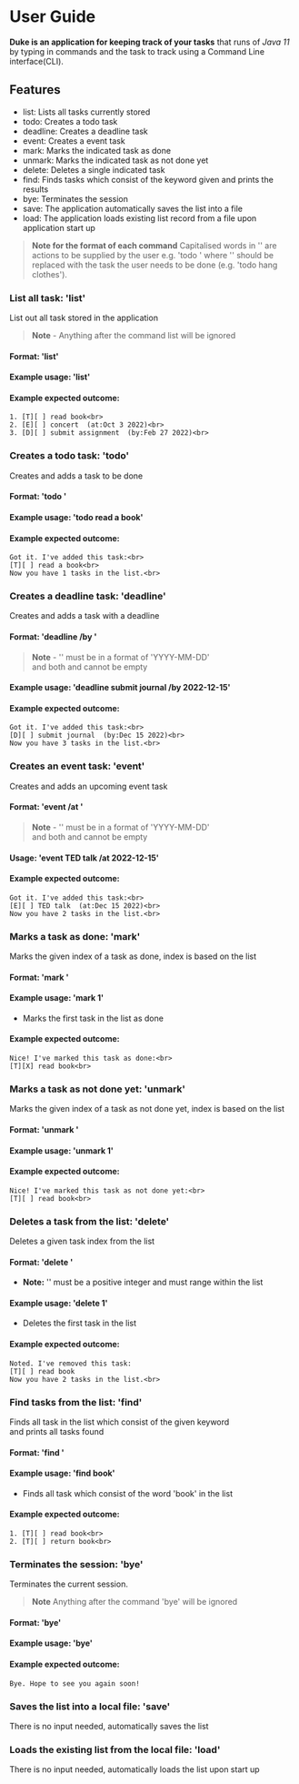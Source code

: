 # User Guide
**Duke is an application for keeping track of your tasks** that runs of *Java 11*
by typing in commands and the task to track using a Command Line interface(CLI).

## Features
- list: Lists all tasks currently stored
- todo: Creates a todo task
- deadline: Creates a deadline task
- event: Creates a event task
- mark: Marks the indicated task as done
- unmark: Marks the indicated task as not done yet
- delete: Deletes a single indicated task
- find: Finds tasks which consist of the keyword given and prints the results
- bye: Terminates the session
- save: The application automatically saves the list into a file
- load: The application loads existing list record from a file upon application start up 

> **Note for the format of each command**
> Capitalised words in '<HERE>' are actions to be supplied by the user
> e.g. 'todo <DESCRIPTION>' where '<DESCRIPTION>' should be replaced with the task
> the user needs to be done (e.g. 'todo hang clothes').

### List all task: 'list'
List out all task stored in the application
> **Note** - Anything after the command list will be ignored
#### Format: 'list'
#### Example usage: 'list'
#### Example expected outcome:<br>
```
1. [T][ ] read book<br>
2. [E][ ] concert  (at:Oct 3 2022)<br>
3. [D][ ] submit assignment  (by:Feb 27 2022)<br>
```

### Creates a todo task: 'todo'
Creates and adds a task to be done
#### Format: 'todo <DESCRIPTION>'
#### Example usage: 'todo read a book'
#### Example expected outcome:<br>
```
Got it. I've added this task:<br>
[T][ ] read a book<br>
Now you have 1 tasks in the list.<br>
```

### Creates a deadline task: 'deadline'
Creates and adds a task with a deadline
#### Format: 'deadline <DESCRIPTION> /by <DATE>'
> **Note** - '<DATE>' must be in a format of 'YYYY-MM-DD'<br> 
> and both <DESCRIPTION> and <DATE> cannot be empty
#### Example usage: 'deadline submit journal /by 2022-12-15'
#### Example expected outcome:<br>
```
Got it. I've added this task:<br>
[D][ ] submit journal  (by:Dec 15 2022)<br>
Now you have 3 tasks in the list.<br>
```

### Creates an event task: 'event'
Creates and adds an upcoming event task
#### Format: 'event <DESCRIPTION> /at <DATE>'
> **Note** - '<DATE>' must be in a format of 'YYYY-MM-DD'<br>
> and both <DESCRIPTION> and <DATE> cannot be empty
#### Usage: 'event TED talk /at 2022-12-15'
#### Example expected outcome:<br>
```
Got it. I've added this task:<br>
[E][ ] TED talk  (at:Dec 15 2022)<br>
Now you have 2 tasks in the list.<br>
```

### Marks a task as done: 'mark'
Marks the given index of a task as done, index is based on the list
#### Format: 'mark <TASK INDEX>'
#### Example usage: 'mark 1'
- Marks the first task in the list as done
#### Example expected outcome:<br>
```
Nice! I've marked this task as done:<br>
[T][X] read book<br>
```

### Marks a task as not done yet: 'unmark'
Marks the given index of a task as not done yet, index is based on the list
#### Format: 'unmark <TASK INDEX>'
#### Example usage: 'unmark 1'
#### Example expected outcome:<br>
```
Nice! I've marked this task as not done yet:<br>
[T][ ] read book<br>
```

### Deletes a task from the list: 'delete'
Deletes a given task index from the list
#### Format: 'delete <TASK INDEX>'
- **Note:** '<TASK INDEX>' must be a positive integer and must range within the list 
#### Example usage: 'delete 1'
- Deletes the first task in the list
#### Example expected outcome:<br>
```
Noted. I've removed this task:
[T][ ] read book
Now you have 2 tasks in the list.<br>
```

### Find tasks from the list: 'find'
Finds all task in the list which consist of the given keyword<br>
and prints all tasks found
#### Format: 'find <KEYWORD>'
#### Example usage: 'find book'
- Finds all task which consist of the word 'book' in the list
#### Example expected outcome:<br>
```
1. [T][ ] read book<br>
2. [T][ ] return book<br>
```

### Terminates the session: 'bye'
Terminates the current session.
> **Note** Anything after the command 'bye' will be ignored
#### Format: 'bye'
#### Example usage: 'bye'
#### Example expected outcome:<br>
```
Bye. Hope to see you again soon!
```

### Saves the list into a local file: 'save'
There is no input needed, automatically saves the list

### Loads the existing list from the local file: 'load'
There is no input needed, automatically loads the list upon start up

